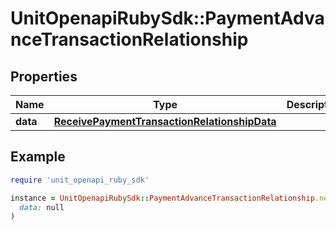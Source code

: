 # UnitOpenapiRubySdk::PaymentAdvanceTransactionRelationship

## Properties

| Name | Type | Description | Notes |
| ---- | ---- | ----------- | ----- |
| **data** | [**ReceivePaymentTransactionRelationshipData**](ReceivePaymentTransactionRelationshipData.md) |  |  |

## Example

```ruby
require 'unit_openapi_ruby_sdk'

instance = UnitOpenapiRubySdk::PaymentAdvanceTransactionRelationship.new(
  data: null
)
```

